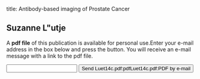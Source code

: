 title: Antibody-based imaging of Prostate Cancer

## Suzanne L"utje
A <b>pdf file</b> of this publication is available for personal use.Enter your e-mail address in the box below and press the button. You will receive an e-mail message with a link to the pdf file.
<form action="sender.php">  <input type="text" name="email">  <input type="submit" value="Send Luet14c.pdf:pdfLuet14c.pdf:PDF by e-mail"></form>